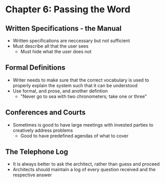 # Chapter 6: Passing the Word

## Written Specifications - the Manual

* Written specifications are neccessary but not sufficient
* Must describe all that the user sees
  * Must hide what the user does not

## Formal Definitions

* Writer needs to make sure that the correct vocabulary is used to properly explain the system such that it can be understood
* Use formal, and prose, and another defintion
  * "Never go to sea with two chronometers; take one or three"

## Conferences and Courts

* Sometimes is good to have large meetings with invested parties to creatively address problems
  * Good to have predefined agendas of what to cover

## The Telephone Log

* It is always better to ask the architect, rather than guess and proceed
* Architects should maintain a log of every question received and the respective answer
